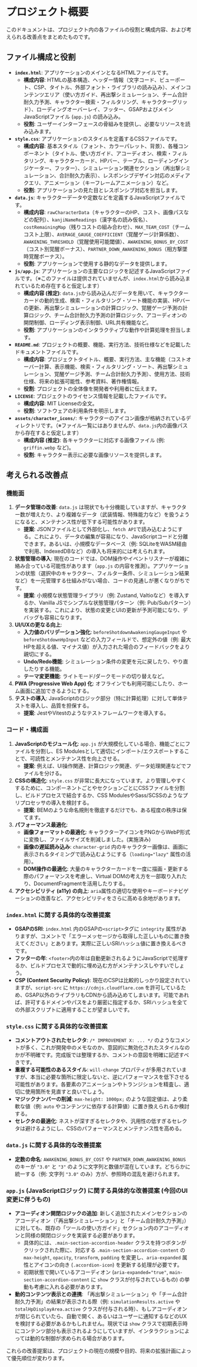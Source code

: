 # プロジェクト概要

このドキュメントは、プロジェクト内の各ファイルの役割と構成内容、および考えられる改善点をまとめたものです。

## ファイル構成と役割

*   **`index.html`**: アプリケーションのメインとなるHTMLファイルです。
    *   **構成内容**: HTMLの基本構造、ヘッダー情報（文字コード、ビューポート、CSP、タイトル、外部フォント・ライブラリの読み込み）、メインコンテンツエリア（使い方ガイド、再出撃シミュレーション、チーム合計耐久力予測、キャラクター検索・フィルタリング、キャラクターグリッド）、ローディングオーバーレイ、フッター、GSAPおよびメインJavaScriptファイル (`app.js`) の読み込み。
    *   **役割**: ユーザーインターフェースの骨組みを提供し、必要なリソースを読み込みます。
*   **`style.css`**: アプリケーションのスタイルを定義するCSSファイルです。
    *   **構成内容**: 基本スタイル（フォント、カラーパレット、背景）、各種コンポーネント（タイトル、使い方ガイド、アコーディオン、検索・フィルタリング、キャラクターカード、HPバー、テーブル、ローディングインジケーター、フッター）、シミュレーション関連セクション（再出撃シミュレーション、合計耐久力表示）、レスポンシブデザイン対応のメディアクエリ、アニメーション（キーフレームアニメーション）など。
    *   **役割**: アプリケーションの見た目とレスポンシブ対応を担当します。
*   **`data.js`**: キャラクターデータや定数などを定義するJavaScriptファイルです。
    *   **構成内容**: `rawCharacterData`（キャラクターのHP、コスト、画像パスなどの配列）、`kanjiNameReadings`（漢字名の読み仮名）、`costRemainingMap`（残りコストの組み合わせ）、`MAX_TEAM_COST`（チームコスト上限）、`AVERAGE_GAUGE_COEFFICIENT`（覚醒ゲージ計算係数）、`AWAKENING_THRESHOLD`（覚醒使用可能閾値）、`AWAKENING_BONUS_BY_COST`（コスト別覚醒ボーナス）、`PARTNER_DOWN_AWAKENING_BONUS`（相方撃墜時覚醒ボーナス）。
    *   **役割**: アプリケーションで使用する静的なデータを提供します。
*   **`js/app.js`**: アプリケーションの主要なロジックを記述するJavaScriptファイルです。（※このファイルは提供されていませんが、`index.html`から読み込まれているため存在すると仮定します）
    *   **構成内容 (推定)**: `data.js`から読み込んだデータを用いて、キャラクターカードの動的生成、検索・フィルタリング・ソート機能の実装、HPバーの更新、再出撃シミュレーションの計算ロジック、覚醒ゲージ予測の計算ロジック、チーム合計耐久力予測の計算ロジック、アコーディオンの開閉制御、ローディング表示制御、URL共有機能など。
    *   **役割**: アプリケーションのインタラクティブな動作や計算処理を担当します。
*   **`README.md`**: プロジェクトの概要、機能、実行方法、技術仕様などを記載したドキュメントファイルです。
    *   **構成内容**: プロジェクトタイトル、概要、実行方法、主な機能（コストオーバー計算、表示機能、検索・フィルタリング・ソート、再出撃シミュレーション、覚醒ゲージ予測、チーム合計耐久力予測）、使用方法、技術仕様、将来の拡張可能性、参考資料、著作権情報。
    *   **役割**: プロジェクトの全体像を開発者や利用者に伝えます。
*   **`LICENSE`**: プロジェクトのライセンス情報を記載したファイルです。
    *   **構成内容**: MIT Licenseの全文。
    *   **役割**: ソフトウェアの利用条件を明示します。
*   **`assets/character_icons/`**: キャラクターのアイコン画像が格納されているディレクトリです。（※ファイル一覧にはありませんが、`data.js`内の画像パスから存在すると仮定します）
    *   **構成内容 (推定)**: 各キャラクターに対応する画像ファイル (例: `griffin.webp` など)。
    *   **役割**: キャラクター表示に必要な画像リソースを提供します。

## 考えられる改善点

### 機能面

1.  **データ管理の改善**: `data.js` は現状でも十分機能していますが、キャラクター数が増えたり、より複雑なデータ（武装情報、特殊能力など）を扱うようになると、メンテナンス性が低下する可能性があります。
    *   **提案**: JSONファイルとして外部化し、`fetch API`で読み込むようにする。これにより、データの編集が容易になり、JavaScriptコードと分離できます。あるいは、小規模なデータベース（例: SQLiteをWASM経由で利用、IndexedDBなど）の導入も将来的には考えられます。
2.  **状態管理の導入**: 現在のコードでは、DOM操作やイベントリスナーが複雑に絡み合っている可能性があります（`app.js` の内容を推測）。アプリケーションの状態（選択中のキャラクター、フィルター条件、シミュレーション結果など）を一元管理する仕組みがない場合、コードの見通しが悪くなりがちです。
    *   **提案**: 小規模な状態管理ライブラリ（例: Zustand, Valtioなど）を導入するか、Vanilla JSでシンプルな状態管理パターン（例: Pub/Subパターン）を実装する。これにより、状態の変更とUIの更新が予測可能になり、デバッグも容易になります。
3.  **UI/UXの更なる向上**:
    *   **入力値のバリデーション強化**: `beforeShotdownAwakeningGaugeInput` や `beforeShotdownHpInput` などの入力フィールドで、想定外の値（例: 最大HPを超える値、マイナス値）が入力された場合のフィードバックをより親切にする。
    *   **Undo/Redo機能**: シミュレーション条件の変更を元に戻したり、やり直したりする機能。
    *   **テーマ変更機能**: ライトモード/ダークモードの切り替えなど。
4.  **PWA (Progressive Web App) 化**: オフラインでも利用可能にしたり、ホーム画面に追加できるようにする。
5.  **テストの導入**: JavaScriptのロジック部分（特に計算処理）に対して単体テストを導入し、品質を担保する。
    *   **提案**: JestやVitestのようなテストフレームワークを導入する。

### コード・構成面

1.  **JavaScriptのモジュール化**: `app.js` が大規模化している場合、機能ごとにファイルを分割し、ES Modulesとして適切にインポート/エクスポートすることで、可読性とメンテナンス性を向上させる。
    *   **提案**: 例えば、UI操作関連、計算ロジック関連、データ処理関連などでファイルを分ける。
2.  **CSSの構造化**: `style.css` が非常に長大になっています。より管理しやすくするために、コンポーネントごとやセクションごとにCSSファイルを分割し、ビルドプロセスで結合するか、CSS ModulesやSass/SCSSのようなプリプロセッサの導入を検討する。
    *   **提案**: BEMのような命名規則を徹底するだけでも、ある程度の秩序は保てます。
3.  **パフォーマンス最適化**:
    *   **画像フォーマットの最適化**: キャラクターアイコンをPNGからWebP形式に変換し、ファイルサイズを削減しました。(実施済み)
    *   **画像の遅延読み込み**: `character-grid` 内のキャラクター画像は、画面に表示されるタイミングで読み込むようにする（`loading="lazy"` 属性の活用）。
    *   **DOM操作の最適化**: 大量のキャラクターカードを一度に描画・更新する際のパフォーマンスを考慮し、Virtual DOMの考え方を一部取り入れたり、DocumentFragmentを活用したりする。
4.  **アクセシビリティ (a11y) の向上**: `aria`属性の適切な使用やキーボードナビゲーションの改善など、アクセシビリティをさらに高める余地があります。

### `index.html` に関する具体的な改善提案

*   **GSAPのSRI**: `index.html` 内のGSAPの`<script>`タグに `integrity` 属性がありますが、コメントで「エラーメッセージから取得した正しいものに置き換えてください」とあります。実際に正しいSRIハッシュ値に置き換えるべきです。
*   **フッターの年**: `<footer>`内の年は自動更新されるようにJavaScriptで処理するか、ビルドプロセスで動的に埋め込む方がメンテナンスしやすいでしょう。
*   **CSP (Content Security Policy)**: 現在のCSPは比較的しっかり設定されていますが、`script-src` に `https://cdnjs.cloudflare.com` を許可しているため、GSAP以外のライブラリもCDNから読み込めてしまいます。可能であれば、許可するドメインやパスをより厳密に指定するか、SRIハッシュを全ての外部スクリプトに適用することが望ましいです。

### `style.css` に関する具体的な改善提案

*   **コメントアウトされたセレクタ**: `/* IMPROVEMENT X: ... */` のようなコメントが多く、これが開発中のメモなのか、意図的に無効化されたスタイルなのかが不明確です。完成版では整理するか、コメントの意図を明確に記述すべきです。
*   **重複する可能性のあるスタイル**: `will-change` プロパティが多用されていますが、本当に必要な箇所に限定しないと、逆にパフォーマンスを低下させる可能性があります。各要素のアニメーションやトランジションを精査し、適切に使用箇所を見直すと良いでしょう。
*   **マジックナンバーの削減**: `max-height: 1000px;` のような固定値は、より柔軟な値（例: `auto` やコンテンツに依存する計算値）に置き換えられるか検討する。
*   **セレクタの最適化**: ネストが深すぎるセレクタや、汎用性の低すぎるセレクタは避けるようにし、CSSのパフォーマンスとメンテナンス性を高める。

### `data.js` に関する具体的な改善提案

*   **定数の命名**: `AWAKENING_BONUS_BY_COST` や `PARTNER_DOWN_AWAKENING_BONUS` のキーが `"3.0"` と `"3"` のように文字列と数値が混在しています。どちらかに統一する（例: 文字列 `"3.0"` のみ）方が、参照時の混乱を避けられます。

### `app.js` (JavaScriptロジック) に関する具体的な改善提案 (今回のUI変更に伴うもの)

*   **アコーディオン開閉ロジックの追加**: 新しく追加されたメインセクションのアコーディオン（「再出撃シミュレーション」と「チーム合計耐久力予測」）に対しても、既存の「ツールの使い方ガイド」セクション内のアコーディオンと同様の開閉ロジックを実装する必要があります。
    *   具体的には、`.main-section-accordion-header` クラスを持つボタンがクリックされた際に、対応する `.main-section-accordion-content` の `max-height`, `opacity`, `transform`, `padding` を変更し、`aria-expanded` 属性とアイコンの向き (`.accordion-icon`) を更新する処理が必要です。
    *   初期状態で開いているアコーディオン (`aria-expanded="true"`, `main-section-accordion-content` に `show` クラスが付与されているもの) の挙動も考慮に入れる必要があります。
*   **動的コンテンツ表示との連携**: 「再出撃シミュレーション」や「チーム合計耐久力予測」の結果が表示される際（例: `simulationResults.active` や `totalHpDisplayArea.active` クラスが付与される時）、もしアコーディオンが閉じられていたら、自動で開く、あるいはユーザーに通知するなどのUXを検討する必要があるかもしれません。現状では `show` クラスで初期表示時にコンテンツ部分も表示されるようにしていますが、インタラクションによっては動的な制御が求められる場合があります。

これらの改善提案は、プロジェクトの現在の規模や目的、将来の拡張計画によって優先順位が変わります。 
